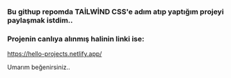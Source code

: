 ### Bu githup repomda TAİLWİND CSS'e adım atıp yaptığım projeyi paylaşmak istdim.. 

### Projenin canlıya alınmış halinin linki ise: 
https://hello-projects.netlify.app/ 

Umarım beğenirsiniz.. 
